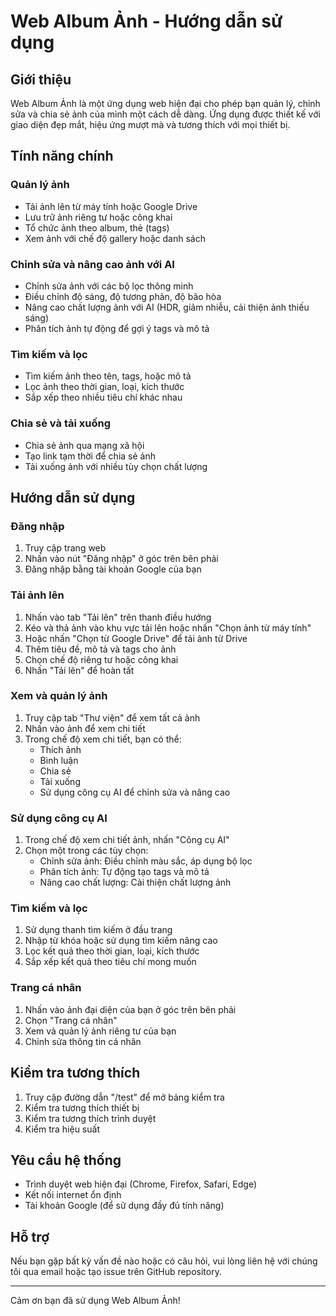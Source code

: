 # Web Album Ảnh - Hướng dẫn sử dụng

## Giới thiệu

Web Album Ảnh là một ứng dụng web hiện đại cho phép bạn quản lý, chỉnh sửa và chia sẻ ảnh của mình một cách dễ dàng. Ứng dụng được thiết kế với giao diện đẹp mắt, hiệu ứng mượt mà và tương thích với mọi thiết bị.

## Tính năng chính

### Quản lý ảnh
- Tải ảnh lên từ máy tính hoặc Google Drive
- Lưu trữ ảnh riêng tư hoặc công khai
- Tổ chức ảnh theo album, thẻ (tags)
- Xem ảnh với chế độ gallery hoặc danh sách

### Chỉnh sửa và nâng cao ảnh với AI
- Chỉnh sửa ảnh với các bộ lọc thông minh
- Điều chỉnh độ sáng, độ tương phản, độ bão hòa
- Nâng cao chất lượng ảnh với AI (HDR, giảm nhiễu, cải thiện ảnh thiếu sáng)
- Phân tích ảnh tự động để gợi ý tags và mô tả

### Tìm kiếm và lọc
- Tìm kiếm ảnh theo tên, tags, hoặc mô tả
- Lọc ảnh theo thời gian, loại, kích thước
- Sắp xếp theo nhiều tiêu chí khác nhau

### Chia sẻ và tải xuống
- Chia sẻ ảnh qua mạng xã hội
- Tạo link tạm thời để chia sẻ ảnh
- Tải xuống ảnh với nhiều tùy chọn chất lượng

## Hướng dẫn sử dụng

### Đăng nhập
1. Truy cập trang web
2. Nhấn vào nút "Đăng nhập" ở góc trên bên phải
3. Đăng nhập bằng tài khoản Google của bạn

### Tải ảnh lên
1. Nhấn vào tab "Tải lên" trên thanh điều hướng
2. Kéo và thả ảnh vào khu vực tải lên hoặc nhấn "Chọn ảnh từ máy tính"
3. Hoặc nhấn "Chọn từ Google Drive" để tải ảnh từ Drive
4. Thêm tiêu đề, mô tả và tags cho ảnh
5. Chọn chế độ riêng tư hoặc công khai
6. Nhấn "Tải lên" để hoàn tất

### Xem và quản lý ảnh
1. Truy cập tab "Thư viện" để xem tất cả ảnh
2. Nhấn vào ảnh để xem chi tiết
3. Trong chế độ xem chi tiết, bạn có thể:
   - Thích ảnh
   - Bình luận
   - Chia sẻ
   - Tải xuống
   - Sử dụng công cụ AI để chỉnh sửa và nâng cao

### Sử dụng công cụ AI
1. Trong chế độ xem chi tiết ảnh, nhấn "Công cụ AI"
2. Chọn một trong các tùy chọn:
   - Chỉnh sửa ảnh: Điều chỉnh màu sắc, áp dụng bộ lọc
   - Phân tích ảnh: Tự động tạo tags và mô tả
   - Nâng cao chất lượng: Cải thiện chất lượng ảnh

### Tìm kiếm và lọc
1. Sử dụng thanh tìm kiếm ở đầu trang
2. Nhập từ khóa hoặc sử dụng tìm kiếm nâng cao
3. Lọc kết quả theo thời gian, loại, kích thước
4. Sắp xếp kết quả theo tiêu chí mong muốn

### Trang cá nhân
1. Nhấn vào ảnh đại diện của bạn ở góc trên bên phải
2. Chọn "Trang cá nhân"
3. Xem và quản lý ảnh riêng tư của bạn
4. Chỉnh sửa thông tin cá nhân

## Kiểm tra tương thích
1. Truy cập đường dẫn "/test" để mở bảng kiểm tra
2. Kiểm tra tương thích thiết bị
3. Kiểm tra tương thích trình duyệt
4. Kiểm tra hiệu suất

## Yêu cầu hệ thống
- Trình duyệt web hiện đại (Chrome, Firefox, Safari, Edge)
- Kết nối internet ổn định
- Tài khoản Google (để sử dụng đầy đủ tính năng)

## Hỗ trợ
Nếu bạn gặp bất kỳ vấn đề nào hoặc có câu hỏi, vui lòng liên hệ với chúng tôi qua email hoặc tạo issue trên GitHub repository.

---

Cảm ơn bạn đã sử dụng Web Album Ảnh!
